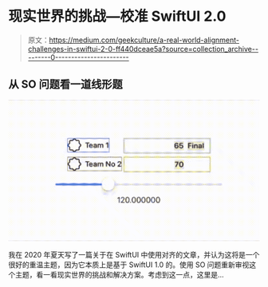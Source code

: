 # 现实世界的挑战—校准 SwiftUI 2.0

> 原文：<https://medium.com/geekculture/a-real-world-alignment-challenges-in-swiftui-2-0-ff440dceae5a?source=collection_archive---------0----------------------->

## 从 SO 问题看一道线形题

![](img/1097dbc918200d4e18922b8756492cce.png)

我在 2020 年夏天写了一篇关于在 SwiftUI 中使用对齐的文章，并认为这将是一个很好的重温主题，因为它本质上是基于 SwiftUI 1.0 的。使用 SO 问题重新审视这个主题，看一看现实世界的挑战和解决方案。考虑到这一点，这里是…